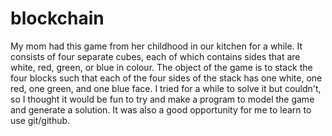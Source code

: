 # blockchain
My mom had this game from her childhood in our kitchen for a while. It consists of four separate
cubes, each of which contains sides that are white, red, green, or blue in colour. The object of
the game is to stack the four blocks such that each of the four sides of the stack has one
white, one red, one green, and one blue face. I tried for a while to solve it but couldn't, so I
thought it would be fun to try and make a program to model the game and generate a solution. It 
was also a good opportunity for me to learn to use git/github. 
